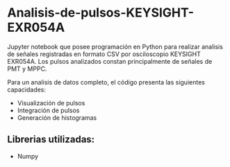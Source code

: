 # Analisis-de-pulsos-KEYSIGHT-EXR054A
Jupyter notebook que posee programación en Python para realizar analisis de señales registradas en formato CSV por osciloscopio KEYSIGHT EXR054A. 
Los pulsos analizados constan principalmente de señales de PMT y MPPC.

Para un analisis de datos completo, el código presenta las siguientes capacidades:

* Visualización de pulsos
* Integración de pulsos
* Generación de histogramas



## Librerias utilizadas:

* Numpy